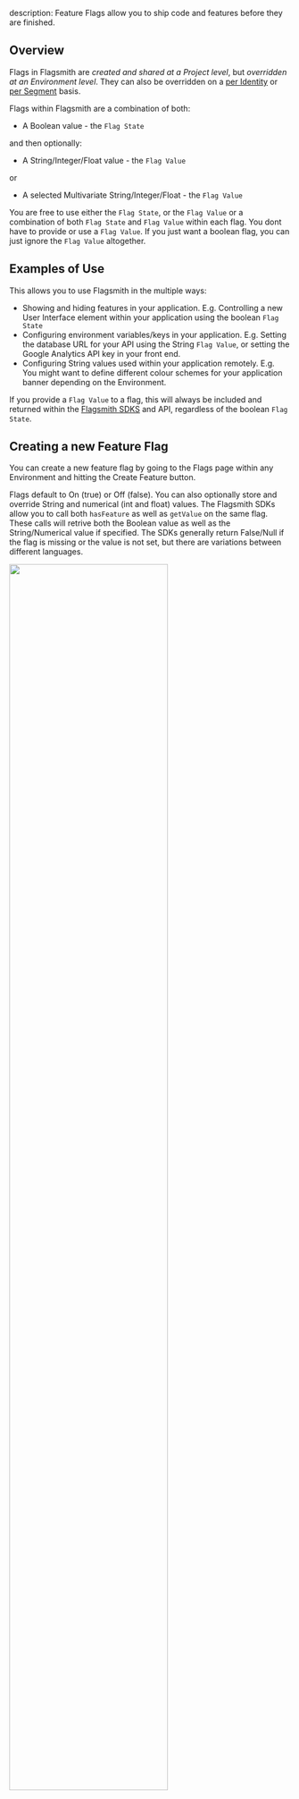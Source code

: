 description: Feature Flags allow you to ship code and features before they are finished.

## Overview

Flags in Flagsmith are _created and shared at a Project level_, but _overridden at an Environment level_. They can also
be overridden on a [per Identity](/managing-identities/) or [per Segment](/managing-segments/) basis.

Flags within Flagsmith are a combination of both:

- A Boolean value - the `Flag State`

and then optionally:

- A String/Integer/Float value - the `Flag Value`

or

- A selected Multivariate String/Integer/Float - the `Flag Value`

You are free to use either the `Flag State`, or the `Flag Value` or a combination of both `Flag State` and `Flag Value`
within each flag. You dont have to provide or use a `Flag Value`. If you just want a boolean flag, you can just ignore
the `Flag Value` altogether.

## Examples of Use

This allows you to use Flagsmith in the multiple ways:

- Showing and hiding features in your application. E.g. Controlling a new User Interface element within your application
  using the boolean `Flag State`
- Configuring environment variables/keys in your application. E.g. Setting the database URL for your API using the
  String `Flag Value`, or setting the Google Analytics API key in your front end.
- Configuring String values used within your application remotely. E.g. You might want to define different colour
  schemes for your application banner depending on the Environment.

If you provide a `Flag Value` to a flag, this will always be included and returned within the
[Flagsmith SDKS](/clients/rest/) and API, regardless of the boolean `Flag State`.

## Creating a new Feature Flag

You can create a new feature flag by going to the Flags page within any Environment and hitting the Create Feature
button.

Flags default to On (true) or Off (false). You can also optionally store and override String and numerical (int and
float) values. The Flagsmith SDKs allow you to call both `hasFeature` as well as `getValue` on the same flag. These
calls will retrive both the Boolean value as well as the String/Numerical value if specified. The SDKs generally return
False/Null if the flag is missing or the value is not set, but there are variations between different languages.

<img src="/images/create-feature.png" width="75%"/>

## Multi-Variate Flags

<!-- prettier-ignore -->
!!! note
    This feature is currently in beta. Please contact us if you need more help with this feature!

You can create a Multivariate Flag if you want the `Flag Value` to be one value out of a selection that you define. Each
Environment within a Project can then define and select which value to return based on this list. Multivariate Flags are
useful in 2 core use-cases:

1. You want to be able to control the `Flag Value` from a pre-selected list.
2. You want to run an A/B test. [Learn more here](/ab-testing/).

Multi-Variate Flag values are defined as a "Control" and "Variations". The Control value is always sent as the Flag
Value when you get the Flags for the Environment without passing in a [User Identity](/managing-identities/).

<!-- prettier-ignore -->
!!! important
    The Control and Variant weightings **_only_** come into effect if you are getting the Flags for a
particular Identity. If you are just retrieving the flags for an Environment without passing in an Identity, you will
**_always_** receive the Control value.

If you are getting the Flags for an Identity, the Flagsmith engine will send the value based on the defined Weightings,
as specified within the Environment.

<img src="/images/multi-variate-flags.png" width="100%"/>

In the screenshot above, roughly half our user population will receive the value `normal`, roughly one quarter (25%)
will receive `large` and roughly one quarter (25%) will receive `huge`. Note that you can use 100% as a weighting to
ensure all your users receive the same variant.

Multi Variate values can be defined differently for each Environment within your Project.

### Multi-Variate Flag Use Cases

The primary use case for using Multi-Variate flags is to drive [A/B tests](ab-testing.md).
